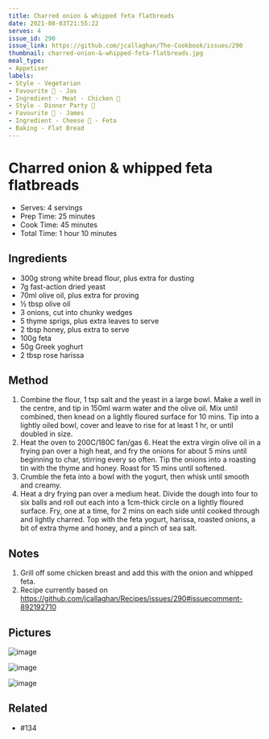 ```yaml
---
title: Charred onion & whipped feta flatbreads
date: 2021-08-03T21:55:22
serves: 4
issue_id: 290
issue_link: https://github.com/jcallaghan/The-Cookbook/issues/290
thumbnail: charred-onion-&-whipped-feta-flatbreads.jpg
meal_type:
- Appetiser
labels:
- Style - Vegetarian
- Favourite 🥰 - Jas
- Ingredient - Meat - Chicken 🐔
- Style - Dinner Party 🥳
- Favourite 🥰 - James
- Ingredient - Cheese 🧀 - Feta
- Baking - Flat Bread
---
```


# Charred onion & whipped feta flatbreads

- Serves: 4 servings
- Prep Time: 25 minutes
- Cook Time: 45 minutes
- Total Time: 1 hour 10 minutes

## Ingredients

- 300g strong white bread flour, plus extra for dusting
- 7g fast-action dried yeast
- 70ml olive oil, plus extra for proving
- ½ tbsp olive oil
- 3 onions, cut into chunky wedges
- 5 thyme sprigs, plus extra leaves to serve
- 2 tbsp honey, plus extra to serve
- 100g feta
- 50g Greek yoghurt
- 2 tbsp rose harissa

## Method

1. Combine the flour, 1 tsp salt and the yeast in a large bowl. Make a well in the centre, and tip in 150ml warm water and the olive oil. Mix until combined, then knead on a lightly floured surface for 10 mins. Tip into a lightly oiled bowl, cover and leave to rise for at least 1 hr, or until doubled in size.
2. Heat the oven to 200C/180C fan/gas 6. Heat the extra virgin olive oil in a frying pan over a high heat, and fry the onions for about 5 mins until beginning to char, stirring every so often. Tip the onions into a roasting tin with the thyme and honey. Roast for 15 mins until softened.
3. Crumble the feta into a bowl with the yogurt, then whisk until smooth and creamy.
4. Heat a dry frying pan over a medium heat. Divide the dough into four to six balls and roll out each into a 1cm-thick circle on a lightly floured surface. Fry, one at a time, for 2 mins on each side until cooked through and lightly charred. Top with the feta yogurt, harissa, roasted onions, a bit of extra thyme and honey, and a pinch of sea salt.
 
## Notes

1.  Grill off some chicken breast and add this with the onion and whipped feta.
2. Recipe currently based on https://github.com/jcallaghan/Recipes/issues/290#issuecomment-892192710

## Pictures

![image](https://user-images.githubusercontent.com/7449908/130031963-770c4f1c-ac67-49bb-9ca7-7489b47dcf40.jpeg)

![image](https://user-images.githubusercontent.com/7449908/130031992-c8afa809-c421-4585-8b88-f5db3c6eee28.jpeg)

![image](https://user-images.githubusercontent.com/7449908/130032011-d20e8a45-c50e-4fa4-9278-475c45dd7c8c.jpeg)

## Related

- #134
